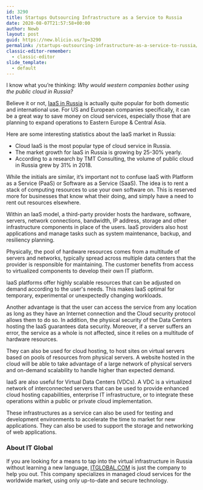 ```yaml
---
id: 3290
title: Startups Outsourcing Infrastructure as a Service to Russia
date: 2020-08-07T21:57:58+00:00
author: Newb
layout: post
guid: https://new.blicio.us/?p=3290
permalink: /startups-outsourcing-infrastructure-as-a-service-to-russia/
classic-editor-remember:
  - classic-editor
slide_template:
  - default
---
```

I know what you’re thinking: _Why would western companies bother using the public cloud in Russia?_

Believe it or not, [IaaS in Russia](https://itglobal.com/services/virtual-infrastructure/public-cloud/) is actually quite popular for both domestic and international use. For US and European companies specifically, it can be a great way to save money on cloud services, especially those that are planning to expand operations to Eastern Europe & Central Asia.

Here are some interesting statistics about the IaaS market in Russia:

  * Cloud IaaS is the most popular type of cloud service in Russia.
  * The market growth for IaaS in Russia is growing by 25-30% yearly.
  * According to a research by TMT Consulting, the volume of public cloud in Russia grew by 31% in 2018.

While the initials are similar, it’s important not to confuse IaaS with Platform as a Service (PaaS) or Software as a Service (SaaS). The idea is to rent a stack of computing resources to use your own software on. This is reserved more for businesses that know what their doing, and simply have a need to rent out resources elsewhere.

Within an IaaS model, a third-party provider hosts the hardware, software, servers, network connections, bandwidth, IP address, storage and other infrastructure components in place of the users. IaaS providers also host applications and manage tasks such as system maintenance, backup, and resiliency planning.

Physically, the pool of hardware resources comes from a multitude of servers and networks, typically spread across multiple data centers that the provider is responsible for maintaining. The customer benefits from access to virtualized components to develop their own IT platform.

IaaS platforms offer highly scalable resources that can be adjusted on demand according to the user's needs. This makes IaaS optimal for temporary, experimental or unexpectedly changing workloads.

Another advantage is that the user can access the service from any location as long as they have an Internet connection and the Cloud security protocol allows them to do so. In addition, the physical security of the Data Centers hosting the IaaS guarantees data security. Moreover, if a server suffers an error, the service as a whole is not affected, since it relies on a multitude of hardware resources.

They can also be used for cloud hosting, to host sites on virtual servers based on pools of resources from physical servers. A website hosted in the cloud will be able to take advantage of a large network of physical servers and on-demand scalability to handle higher than expected demand.

IaaS are also useful for Virtual Data Centers (VDCs). A VDC is a virtualized network of interconnected servers that can be used to provide enhanced cloud hosting capabilities, enterprise IT infrastructure, or to integrate these operations within a public or private cloud implementation.

These infrastructures as a service can also be used for testing and development environments to accelerate the time to market for new applications. They can also be used to support the storage and networking of web applications.

### About IT Global

If you are looking for a means to tap into the virtual infrastructure in Russia without learning a new language, [ITGLOBAL.COM](https://itglobal.com) is just the company to help you out. This company specializes in managed cloud services for the worldwide market, using only up-to-date and secure technology.